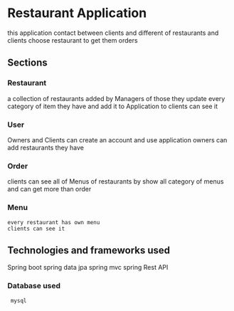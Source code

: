 # Restaurant Application
this application contact between clients and different of restaurants and clients choose restaurant to get them orders

## Sections 

### Restaurant
  a collection of restaurants added by Managers of those
  they update every category of item they have and add it to Application to clients can see it   
  
### User
Owners and Clients can create an account and use application 
owners can add  restaurants they have

### Order
  clients can see all of Menus of restaurants
  by  show all category of menus and can get more than order  

### Menu
    every restaurant has own menu 
    clients can see it 

## Technologies and frameworks used
   Spring boot 
   spring data jpa 
   spring mvc
   spring Rest API
 ### Database used 
     mysql

   

